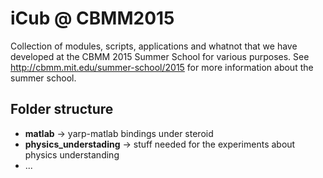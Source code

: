 # iCub @ CBMM2015

Collection of modules, scripts, applications and whatnot that we have developed at the CBMM 2015 Summer School for various purposes. See http://cbmm.mit.edu/summer-school/2015 for more information about the summer school.

## Folder structure

 * **matlab** -> yarp-matlab bindings under steroid
 * **physics_understading** -> stuff needed for the experiments about physics understanding
 * ...
